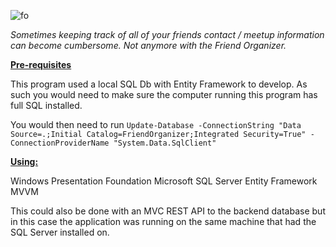 ![fo](https://user-images.githubusercontent.com/55206201/150758765-1b2915b9-93e4-42ba-b86c-b1872c7bcfaa.png)

_Sometimes keeping track of all of your friends contact / meetup information can become cumbersome. Not anymore with the Friend Organizer._

[**Pre-requisites**](url)

This program used a local SQL Db with Entity Framework to develop. As such you would need to make sure the computer running this program has full SQL installed.

You would then need to run 
`Update-Database -ConnectionString "Data Source=.;Initial Catalog=FriendOrganizer;Integrated Security=True" -ConnectionProviderName "System.Data.SqlClient"`

[**Using:**](url)

Windows Presentation Foundation
Microsoft SQL Server
Entity Framework
MVVM

This could also be done with an MVC REST API to the backend database but in this case the application was running on the same machine that had the SQL Server installed on.
